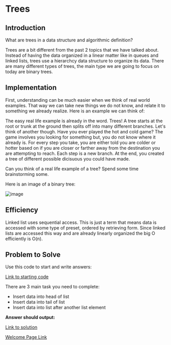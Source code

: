 # Trees
## Introduction
What are trees in a data structure and algorithmic definition?

Trees are a bit different from the past 2 topics that we have talked about. Instead of having the data organized in a linear matter like in queues and linked lists, trees use a hierarchcy data structure to organize its data.  There are many different types of trees, the main type we are going to focus on today are binary trees.
## Implementation
First, understanding can be much easier when we think of real world examples.  That way we can take new things we do not know, and relate it to something we already realize.  Here is an example we can think of:

The easy real life example is already in the word.  Trees!  A tree starts at the root or trunk at the ground then splits off into many different branches.  Let's think of another though.  Have you ever played the hot and cold game?  The game involves you looking for something but, you do not know where it already is. For every step you take, you are either told you are colder or hotter based on if you are closer or farther away from the destination you are attempting to reach.  Each step is a new branch. At the end, you created a tree of different possible dicisuous you could have made.  

Can you think of a real life example of a tree?  Spend some time brainstorming some.

Here is an image of a binary tree:

![image](https://user-images.githubusercontent.com/97404870/179426223-d43e76c8-fcb6-427c-a628-56b3251da18c.png)


## Efficiency
Linked list uses sequential access.  This is just a term that means data is accessed with some type of preset, ordered by retrieving form.  Since linked lists are accessed this way and are already linearly organized the big O efficiently is O(n).


## Problem to Solve

Use this code to start and write answers:

[Link to starting code](https://github.com/jakesoulier/DataStructuresProj/blob/main/linkedLists.py)

There are 3 main task you need to complete:

* Insert data into head of list
* Insert data into tail of list
* Insert data into list after another list element

**Answer should output:**


[Link to solution](https://github.com/jakesoulier/DataStructuresProj/blob/main/linkedList-solution.py)


[Welcome Page Link](https://github.com/jakesoulier/DataStructuresProj/blob/main/0-welcome.md)

